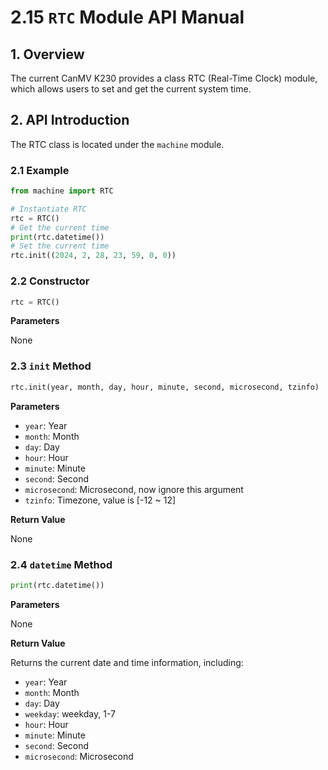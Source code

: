 # 2.15 `RTC` Module API Manual

## 1. Overview

The current CanMV K230 provides a class RTC (Real-Time Clock) module, which allows users to set and get the current system time.

## 2. API Introduction

The RTC class is located under the `machine` module.

### 2.1 Example

```python
from machine import RTC

# Instantiate RTC
rtc = RTC()
# Get the current time
print(rtc.datetime())
# Set the current time
rtc.init((2024, 2, 28, 23, 59, 0, 0))
```

### 2.2 Constructor

```python
rtc = RTC()
```

**Parameters**

None

### 2.3 `init` Method

```python
rtc.init(year, month, day, hour, minute, second, microsecond, tzinfo)
```

**Parameters**

- `year`: Year
- `month`: Month
- `day`: Day
- `hour`: Hour
- `minute`: Minute
- `second`: Second
- `microsecond`: Microsecond, now ignore this argument
- `tzinfo`: Timezone, value is [-12 ~ 12]

**Return Value**

None

### 2.4 `datetime` Method

```python
print(rtc.datetime())
```

**Parameters**

None

**Return Value**

Returns the current date and time information, including:

- `year`: Year
- `month`: Month
- `day`: Day
- `weekday`: weekday, 1-7
- `hour`: Hour
- `minute`: Minute
- `second`: Second
- `microsecond`: Microsecond
